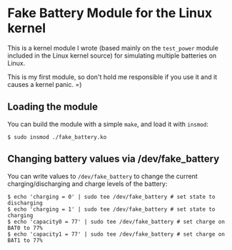 # Fake Battery Module for the Linux kernel

This is a kernel module I wrote (based mainly on the `test_power` module
included in the Linux kernel source) for simulating multiple batteries on
Linux.

This is my first module, so don't hold me responsible if you use it and it
causes a kernel panic. =)

## Loading the module

You can build the module with a simple `make`, and load it with `insmod`:

    $ sudo insmod ./fake_battery.ko

## Changing battery values via /dev/fake\_battery

You can write values to `/dev/fake_battery` to change the current charging/discharging
and charge levels of the battery:

    $ echo 'charging = 0' | sudo tee /dev/fake_battery # set state to discharging
    $ echo 'charging = 1' | sudo tee /dev/fake_battery # set state to charging
    $ echo 'capacity0 = 77' | sudo tee /dev/fake_battery # set charge on BAT0 to 77%
    $ echo 'capacity1 = 77' | sudo tee /dev/fake_battery # set charge on BAT1 to 77%


